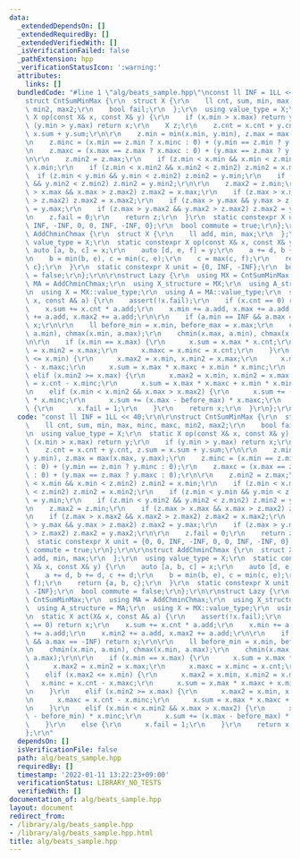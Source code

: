 ```yaml
---
data:
  _extendedDependsOn: []
  _extendedRequiredBy: []
  _extendedVerifiedWith: []
  _isVerificationFailed: false
  _pathExtension: hpp
  _verificationStatusIcon: ':warning:'
  attributes:
    links: []
  bundledCode: "#line 1 \"alg/beats_sample.hpp\"\nconst ll INF = 1LL << 40;\r\n\r\n\
    struct CntSumMinMax {\r\n  struct X {\r\n    ll cnt, sum, min, max, minc, maxc,\
    \ min2, max2;\r\n    bool fail;\r\n  };\r\n  using value_type = X;\r\n  static\
    \ X op(const X& x, const X& y) {\r\n    if (x.min > x.max) return y;\r\n    if\
    \ (y.min > y.max) return x;\r\n    X z;\r\n    z.cnt = x.cnt + y.cnt, z.sum =\
    \ x.sum + y.sum;\r\n\r\n    z.min = min(x.min, y.min), z.max = max(x.max, y.max);\r\
    \n    z.minc = (x.min == z.min ? x.minc : 0) + (y.min == z.min ? y.minc : 0);\r\
    \n    z.maxc = (x.max == z.max ? x.maxc : 0) + (y.max == z.max ? y.maxc : 0);\r\
    \n\r\n    z.min2 = z.max;\r\n    if (z.min < x.min && x.min < z.min2) z.min2 =\
    \ x.min;\r\n    if (z.min < x.min2 && x.min2 < z.min2) z.min2 = x.min2;\r\n  \
    \  if (z.min < y.min && y.min < z.min2) z.min2 = y.min;\r\n    if (z.min < y.min2\
    \ && y.min2 < z.min2) z.min2 = y.min2;\r\n\r\n    z.max2 = z.min;\r\n    if (z.max\
    \ > x.max && x.max > z.max2) z.max2 = x.max;\r\n    if (z.max > x.max2 && x.max2\
    \ > z.max2) z.max2 = x.max2;\r\n    if (z.max > y.max && y.max > z.max2) z.max2\
    \ = y.max;\r\n    if (z.max > y.max2 && y.max2 > z.max2) z.max2 = y.max2;\r\n\r\
    \n    z.fail = 0;\r\n    return z;\r\n  }\r\n  static constexpr X unit = {0, 0,\
    \ INF, -INF, 0, 0, INF, -INF, 0};\r\n  bool commute = true;\r\n};\r\n\r\nstruct\
    \ AddChminChmax {\r\n  struct X {\r\n    ll add, min, max;\r\n  };\r\n  using\
    \ value_type = X;\r\n  static constexpr X op(const X& x, const X& y) {\r\n   \
    \ auto [a, b, c] = x;\r\n    auto [d, e, f] = y;\r\n    a += d, b += d, c += d;\r\
    \n    b = min(b, e), c = min(c, e);\r\n    c = max(c, f);\r\n    return {a, b,\
    \ c};\r\n  }\r\n  static constexpr X unit = {0, INF, -INF};\r\n  bool commute\
    \ = false;\r\n};\r\n\r\nstruct Lazy {\r\n  using MX = CntSumMinMax;\r\n  using\
    \ MA = AddChminChmax;\r\n  using X_structure = MX;\r\n  using A_structure = MA;\r\
    \n  using X = MX::value_type;\r\n  using A = MA::value_type;\r\n  static X act(X&\
    \ x, const A& a) {\r\n    assert(!x.fail);\r\n    if (x.cnt == 0) return x;\r\n\
    \    x.sum += x.cnt * a.add;\r\n    x.min += a.add, x.max += a.add;\r\n    x.min2\
    \ += a.add, x.max2 += a.add;\r\n\r\n    if (a.min == INF && a.max == -INF) return\
    \ x;\r\n\r\n    ll before_min = x.min, before_max = x.max;\r\n    chmin(x.min,\
    \ a.min), chmax(x.min, a.max);\r\n    chmin(x.max, a.min), chmax(x.max, a.max);\r\
    \n\r\n    if (x.min == x.max) {\r\n      x.sum = x.max * x.cnt;\r\n      x.max2\
    \ = x.min2 = x.max;\r\n      x.maxc = x.minc = x.cnt;\r\n    }\r\n    elif (x.max2\
    \ <= x.min) {\r\n      x.max2 = x.min, x.min2 = x.max;\r\n      x.minc = x.cnt\
    \ - x.maxc;\r\n      x.sum = x.max * x.maxc + x.min * x.minc;\r\n    }\r\n   \
    \ elif (x.min2 >= x.max) {\r\n      x.max2 = x.min, x.min2 = x.max;\r\n      x.maxc\
    \ = x.cnt - x.minc;\r\n      x.sum = x.max * x.maxc + x.min * x.minc;\r\n    }\r\
    \n    elif (x.min < x.min2 && x.max > x.max2) {\r\n      x.sum += (x.min - before_min)\
    \ * x.minc;\r\n      x.sum += (x.max - before_max) * x.maxc;\r\n    }\r\n    else\
    \ {\r\n      x.fail = 1;\r\n    }\r\n    return x;\r\n  }\r\n};\r\n"
  code: "const ll INF = 1LL << 40;\r\n\r\nstruct CntSumMinMax {\r\n  struct X {\r\n\
    \    ll cnt, sum, min, max, minc, maxc, min2, max2;\r\n    bool fail;\r\n  };\r\
    \n  using value_type = X;\r\n  static X op(const X& x, const X& y) {\r\n    if\
    \ (x.min > x.max) return y;\r\n    if (y.min > y.max) return x;\r\n    X z;\r\n\
    \    z.cnt = x.cnt + y.cnt, z.sum = x.sum + y.sum;\r\n\r\n    z.min = min(x.min,\
    \ y.min), z.max = max(x.max, y.max);\r\n    z.minc = (x.min == z.min ? x.minc\
    \ : 0) + (y.min == z.min ? y.minc : 0);\r\n    z.maxc = (x.max == z.max ? x.maxc\
    \ : 0) + (y.max == z.max ? y.maxc : 0);\r\n\r\n    z.min2 = z.max;\r\n    if (z.min\
    \ < x.min && x.min < z.min2) z.min2 = x.min;\r\n    if (z.min < x.min2 && x.min2\
    \ < z.min2) z.min2 = x.min2;\r\n    if (z.min < y.min && y.min < z.min2) z.min2\
    \ = y.min;\r\n    if (z.min < y.min2 && y.min2 < z.min2) z.min2 = y.min2;\r\n\r\
    \n    z.max2 = z.min;\r\n    if (z.max > x.max && x.max > z.max2) z.max2 = x.max;\r\
    \n    if (z.max > x.max2 && x.max2 > z.max2) z.max2 = x.max2;\r\n    if (z.max\
    \ > y.max && y.max > z.max2) z.max2 = y.max;\r\n    if (z.max > y.max2 && y.max2\
    \ > z.max2) z.max2 = y.max2;\r\n\r\n    z.fail = 0;\r\n    return z;\r\n  }\r\n\
    \  static constexpr X unit = {0, 0, INF, -INF, 0, 0, INF, -INF, 0};\r\n  bool\
    \ commute = true;\r\n};\r\n\r\nstruct AddChminChmax {\r\n  struct X {\r\n    ll\
    \ add, min, max;\r\n  };\r\n  using value_type = X;\r\n  static constexpr X op(const\
    \ X& x, const X& y) {\r\n    auto [a, b, c] = x;\r\n    auto [d, e, f] = y;\r\n\
    \    a += d, b += d, c += d;\r\n    b = min(b, e), c = min(c, e);\r\n    c = max(c,\
    \ f);\r\n    return {a, b, c};\r\n  }\r\n  static constexpr X unit = {0, INF,\
    \ -INF};\r\n  bool commute = false;\r\n};\r\n\r\nstruct Lazy {\r\n  using MX =\
    \ CntSumMinMax;\r\n  using MA = AddChminChmax;\r\n  using X_structure = MX;\r\n\
    \  using A_structure = MA;\r\n  using X = MX::value_type;\r\n  using A = MA::value_type;\r\
    \n  static X act(X& x, const A& a) {\r\n    assert(!x.fail);\r\n    if (x.cnt\
    \ == 0) return x;\r\n    x.sum += x.cnt * a.add;\r\n    x.min += a.add, x.max\
    \ += a.add;\r\n    x.min2 += a.add, x.max2 += a.add;\r\n\r\n    if (a.min == INF\
    \ && a.max == -INF) return x;\r\n\r\n    ll before_min = x.min, before_max = x.max;\r\
    \n    chmin(x.min, a.min), chmax(x.min, a.max);\r\n    chmin(x.max, a.min), chmax(x.max,\
    \ a.max);\r\n\r\n    if (x.min == x.max) {\r\n      x.sum = x.max * x.cnt;\r\n\
    \      x.max2 = x.min2 = x.max;\r\n      x.maxc = x.minc = x.cnt;\r\n    }\r\n\
    \    elif (x.max2 <= x.min) {\r\n      x.max2 = x.min, x.min2 = x.max;\r\n   \
    \   x.minc = x.cnt - x.maxc;\r\n      x.sum = x.max * x.maxc + x.min * x.minc;\r\
    \n    }\r\n    elif (x.min2 >= x.max) {\r\n      x.max2 = x.min, x.min2 = x.max;\r\
    \n      x.maxc = x.cnt - x.minc;\r\n      x.sum = x.max * x.maxc + x.min * x.minc;\r\
    \n    }\r\n    elif (x.min < x.min2 && x.max > x.max2) {\r\n      x.sum += (x.min\
    \ - before_min) * x.minc;\r\n      x.sum += (x.max - before_max) * x.maxc;\r\n\
    \    }\r\n    else {\r\n      x.fail = 1;\r\n    }\r\n    return x;\r\n  }\r\n\
    };\r\n"
  dependsOn: []
  isVerificationFile: false
  path: alg/beats_sample.hpp
  requiredBy: []
  timestamp: '2022-01-11 13:22:23+09:00'
  verificationStatus: LIBRARY_NO_TESTS
  verifiedWith: []
documentation_of: alg/beats_sample.hpp
layout: document
redirect_from:
- /library/alg/beats_sample.hpp
- /library/alg/beats_sample.hpp.html
title: alg/beats_sample.hpp
---
```

